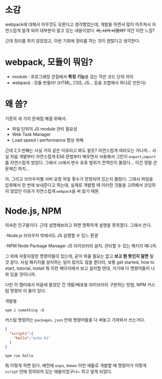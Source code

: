 # 소감

webpack에 대해서 아무것도 모른다고 생각했었는데,
개발을 하면서 많이 마주쳐서 자연스럽게 알게 되어 
대부분이 알고 있는 내용이었다.
~~아, 너가 너였어?~~ 약간 이런 느낌?

근데 정리를 하지 않았었고, 
이번 기회에 정리를 하는 것이 괜찮다고 생각한다.

# webpack, 모듈이 뭐임?
- module : 프로그래밍 관점에서 **특정 기능**을 갖는 작은 코드 단위 의미
- webpack : 모듈 번들러! (HTML, CSS, JS... 등을 조합해서 하나로 만든다)

# 왜 씀?
기존의 세 가지 문제점 해결 위해서.

- 파일 단위의 JS module 관리 필요성
- Web Task Manager
- Load speed / performance 향상 위해

근데 2,3 번째는 사실 거의 같은 이유라고 봐도 될듯?
자연스럽게 따라오는 거니까...
사실 처음 개발부터 자연스럽게 ES6 문법부터 배우면서 사용해서 그런지
`export`,`import`를  자연스럽게 썼었다.
그래서 `JS`에서 변수 유효 범위가 전역인지 몰랐다...
이건 정말 큰 문제긴 하지...

아, 그리고 브라우저별 서버 요청 파일 횟수가 한정되어 있는지 몰랐다.
그래서 파일을 압축해서 한 번에 보내준다고 하는데, 실제로 개발할 때 이러한 것들을
고려해서 코딩하지 않았던 이유가 자연스럽게 `webpack`을 써 왔기 때문.

# Node.js, NPM
익숙한 친구들이다. 근데 설명해보라고 하면 명확하게 설명을 못하겠다. 그래서 쓴다.

-Node.js
브라우저 밖에서도 JS 실행할 수 있느 환경

-NPM
Node Package Manager
JS 라이브러리 설치, 관리할 수 있는 패키지 매니저.

그 외에 자잘자잘한 명령어들이 있는데, 굳이 외울 필요는 없고
**보고 뭔 뜻인지 알면** 될 것 같다. 사실 패키지를 설치하는 일이 많지도 않을 뿐더러,
보통 get started, how to start, tutorial, install 
뭐 이런 페이지에서 보고 설치할 텐데, 거기에 다 명령어들이 나와 있을 것이니까.

다만 이 챕터에서 마음에 들었던 건 개발/배포용 라이브러리 구분하는 방법,
NPM 커스텀 명령어 이 둘이 있다. 

개발용
```shell
npm i something -D
```

커스텀 명렁어는 `packages.json` 안에 명령어들을 다 써놓고 가져와서 쓰는거다.

```json
{
  "scripts":{
    "hello":"echo hi"
  }
}
```

```
npm run hello
```

뭐 이렇게 하면 된다. 예전에 `expo`, `demon` 이런 애들로 개발할 때 명령어가
이렇게 `script` 안에 정의되어 있는 애들이었구나~ 하고 알게 되었다.